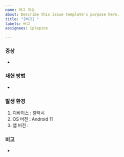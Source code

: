 ```yaml
---
name: 버그 이슈
about: Describe this issue template's purpose here.
title: "[버그] "
labels: 버그
assignees: iplepine

---
```


### 증상 ###
* 


### 재현 방법 ###
*


### 발생 환경 ###
1. 디바이스 : 갤럭시 
1. OS 버전 : Android 11
1. 앱 버전 : 



### 비고 ###
*
